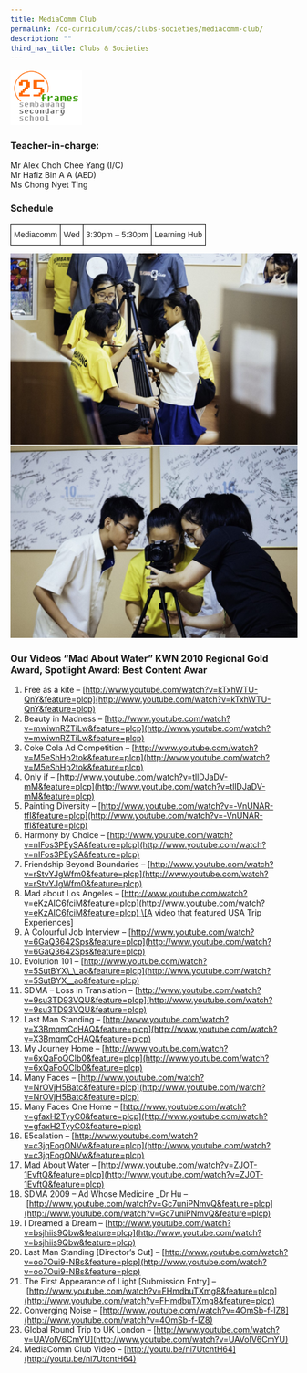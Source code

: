 ```yaml
---
title: MediaComm Club
permalink: /co-curriculum/ccas/clubs-societies/mediacomm-club/
description: ""
third_nav_title: Clubs & Societies
---
```

<img src="/images/25frameslogo.png" 
     style="width:25%">
### Teacher-in-charge:

Mr Alex Choh Chee Yang (I/C)  <br>
Mr Hafiz Bin A A (AED)  <br>
Ms Chong Nyet Ting

### Schedule

<style type="text/css">
.tg  {border-collapse:collapse;border-spacing:0;}
.tg td{border-color:black;border-style:solid;border-width:1px;font-family:Arial, sans-serif;font-size:14px;
  overflow:hidden;padding:10px 5px;word-break:normal;}
.tg th{border-color:black;border-style:solid;border-width:1px;font-family:Arial, sans-serif;font-size:14px;
  font-weight:normal;overflow:hidden;padding:10px 5px;word-break:normal;}
.tg .tg-1ppo{background-color:#FFF;color:#222;text-align:left;vertical-align:middle}
</style>
<table class="tg">
<thead>
  <tr>
    <td class="tg-1ppo">Mediacomm</td>
    <td class="tg-1ppo">Wed</td>
    <td class="tg-1ppo">3:30pm – 5:30pm</td>
    <td class="tg-1ppo">Learning Hub</td>
  </tr>
</thead>
</table>

![](/images/mediacomm%201.jpeg)
![](/images/mediacomm%202.jpeg)


### Our Videos “Mad About Water” KWN 2010 Regional Gold Award, Spotlight Award: Best Content Awar

1. Free as a kite – [http://www.youtube.com/watch?v=kTxhWTU-QnY&feature=plcp](http://www.youtube.com/watch?v=kTxhWTU-QnY&feature=plcp)  
2. Beauty in Madness – [http://www.youtube.com/watch?v=mwiwnRZTiLw&feature=plcp](http://www.youtube.com/watch?v=mwiwnRZTiLw&feature=plcp)  
3. Coke Cola Ad Competition – [http://www.youtube.com/watch?v=M5eShHp2tok&feature=plcp](http://www.youtube.com/watch?v=M5eShHp2tok&feature=plcp)  
4. Only if – [http://www.youtube.com/watch?v=tllDJaDV-mM&feature=plcp](http://www.youtube.com/watch?v=tllDJaDV-mM&feature=plcp)  
5. Painting Diversity – [http://www.youtube.com/watch?v=-VnUNAR-tfI&feature=plcp](http://www.youtube.com/watch?v=-VnUNAR-tfI&feature=plcp)  
6. Harmony by Choice – [http://www.youtube.com/watch?v=nIFos3PEySA&feature=plcp](http://www.youtube.com/watch?v=nIFos3PEySA&feature=plcp)  
7. Friendship Beyond Boundaries – [http://www.youtube.com/watch?v=rStvYJgWfm0&feature=plcp](http://www.youtube.com/watch?v=rStvYJgWfm0&feature=plcp)  
8. Mad about Los Angeles – [http://www.youtube.com/watch?v=eKzAIC6fciM&feature=plcp](http://www.youtube.com/watch?v=eKzAIC6fciM&feature=plcp) \[A video that featured USA Trip Experiences\]  
9. A Colourful Job Interview – [http://www.youtube.com/watch?v=6GaQ3642Sps&feature=plcp](http://www.youtube.com/watch?v=6GaQ3642Sps&feature=plcp)  
10. Evolution 101 – [http://www.youtube.com/watch?v=5SutBYX\_\_ao&feature=plcp](http://www.youtube.com/watch?v=5SutBYX__ao&feature=plcp)  
11. SDMA – Loss in Translation – [http://www.youtube.com/watch?v=9su3TD93VQU&feature=plcp](http://www.youtube.com/watch?v=9su3TD93VQU&feature=plcp)  
12. Last Man Standing – [http://www.youtube.com/watch?v=X3BmqmCcHAQ&feature=plcp](http://www.youtube.com/watch?v=X3BmqmCcHAQ&feature=plcp)  
13. My Journey Home – [http://www.youtube.com/watch?v=6xQaFoQCIb0&feature=plcp](http://www.youtube.com/watch?v=6xQaFoQCIb0&feature=plcp)  
14. Many Faces – [http://www.youtube.com/watch?v=NrOVjH5Batc&feature=plcp](http://www.youtube.com/watch?v=NrOVjH5Batc&feature=plcp)  
15. Many Faces One Home – [http://www.youtube.com/watch?v=gfaxH2TyyC0&feature=plcp](http://www.youtube.com/watch?v=gfaxH2TyyC0&feature=plcp)  
16. E5calation – [http://www.youtube.com/watch?v=c3jqEogONVw&feature=plcp](http://www.youtube.com/watch?v=c3jqEogONVw&feature=plcp)  
17. Mad About Water – [http://www.youtube.com/watch?v=ZJOT-1EvftQ&feature=plcp](http://www.youtube.com/watch?v=ZJOT-1EvftQ&feature=plcp)  
18. SDMA 2009 – Ad Whose Medicine \_Dr Hu – [http://www.youtube.com/watch?v=Gc7uniPNmvQ&feature=plcp](http://www.youtube.com/watch?v=Gc7uniPNmvQ&feature=plcp)  
19. I Dreamed a Dream – [http://www.youtube.com/watch?v=bsjhiis9Qbw&feature=plcp](http://www.youtube.com/watch?v=bsjhiis9Qbw&feature=plcp)  
20. Last Man Standing \[Director’s Cut\] – [http://www.youtube.com/watch?v=oo7Oui9-NBs&feature=plcp](http://www.youtube.com/watch?v=oo7Oui9-NBs&feature=plcp)  
21. The First Appearance of Light \[Submission Entry\] – [http://www.youtube.com/watch?v=FHmdbuTXmg8&feature=plcp](http://www.youtube.com/watch?v=FHmdbuTXmg8&feature=plcp)  
22. Converging Noise – [http://www.youtube.com/watch?v=4OmSb-f-IZ8](http://www.youtube.com/watch?v=4OmSb-f-IZ8)  
23. Global Round Trip to UK London – [http://www.youtube.com/watch?v=UAVoIV6CmYU](http://www.youtube.com/watch?v=UAVoIV6CmYU)  
24. MediaComm Club Video – [http://youtu.be/ni7UtcntH64](http://youtu.be/ni7UtcntH64)
